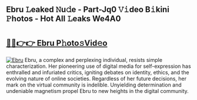 ## Ebru 𝙻eaked 𝙽u𝚍e - Part-Jq0 𝚅𝚒deo B𝚒kini 𝙿hotos - Hot All 𝙻eaks We4A0

# <h2><a href="http://ld1a5t3.urlbe.top/?page=Ebru">🔗🔗👉👉 Ebru P𝚑oto𝚜Vid𝚎o</a></h2>

[![Ebru](https://i.imgur.com/eBuTRDB.gif)](http://ld1a5t3.urlbe.top/?page=Ebru)
Ebru, a complex and perplexing individual, resists simple characterization. Her pioneering use of digital media for self-expression has enthralled and infuriated critics, igniting debates on identity, ethics, and the evolving nature of online societies. Regardless of her future decisions, her mark on the virtual community is indelible. Unyielding determination and undeniable magnetism propel Ebru to new heights in the digital community.
